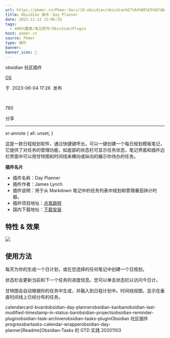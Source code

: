```yaml
---
url: https://pkmer.cn/Pkmer-Docs/10-obsidian/obsidian%E7%A4%BE%E5%8C%BA%E6%8F%92%E4%BB%B6/obsidian-day-planner/
title: Obsidian 插件：Day Planner
date: 2023-11-12 22:06:55
tags:
  - 400兴趣类/笔记软件/Obsidian/Plugin
host: pkmer.cn
source: Pkmer
type: 插件
banner: 
banner_icon: 🔖
---
```

<div class="menu-toggle"> <SidebarToggle client:idle ></SidebarToggle> </div>

obsidian 社区插件

[OS](https://pkmer.cn/authors/os)

于  2023-06-04 17:26  发布

 

760

分享

* * *

sr-annote { all: unset; }

这是一款日程规划软件，通过快捷键呼出，可以一键创建一个每日规划模板笔记，它提供了对任务的管理功能，如底部的状态栏可显示任务状态，笔记界面和插件边栏界面中可以用甘特图和时间线来横向或纵向的展示你待办的任务。

**插件名片**

*   插件名称：Day Planner
*   插件作者：James Lynch
*   插件说明：用于从 Markdown 笔记中的任务列表中规划和管理番茄钟计时器。
*   插件项目地址：[点我跳转](https://github.com/lynchjames/obsidian-day-planner)
*   国内下载地址：[下载安装](https://pkmer.cn/products/plugin/pluginMarket/?obsidian-day-planner)

## 特性 & 效果

![](https://cdn.pkmer.cn/images/19aa4a1580b5aff38a7fbcc8ecfc1ffe_MD5.png!pkmer)

## 使用方法

每天为你的生成一个日计划，或在您选择的任何笔记中创建一个日规划。

状态栏会更新当前和下一个任务的进度信息。您可以单击状态栏以访问今日计。

甘特图会自动根据你的任务中生成，并融入到日程计划中。时间线视图，显示在垂直时间线上已经分布的任务。

calendarcard-boardobsidian-day-plannerobsidian-kanbanobsidian-last-modified-timestamp-in-status-barobsidian-projectsobsidian-reminder-pluginobsidian-task-archiverobsidian-tasks-pluginObsidian 社区插件 progressbartasks-calendar-wrapperobsidian-day-planner[Readme]Obsidian-Tasks 的 GTD 实践 20201103